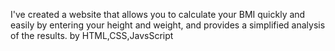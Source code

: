 I've created a website that allows you to calculate your BMI quickly and easily by entering your height and weight, and provides a simplified analysis of the results.
by HTML,CSS,JavsScript
